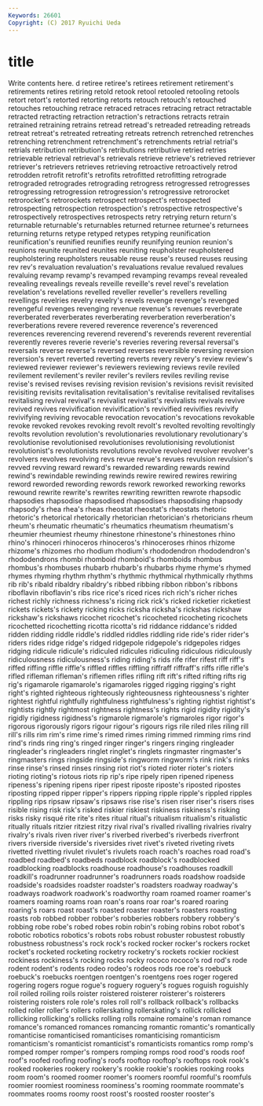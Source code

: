 ```yaml
---
Keywords: 26601 
Copyright: (C) 2017 Ryuichi Ueda
---
```


# title

Write contents here.
d retiree retiree's retirees retirement retirement's retirements retires retiring
retold retook retool retooled retooling retools retort retort's retorted retorting
retorts retouch retouch's retouched retouches retouching retrace retraced retraces retracing
retract retractable retracted retracting retraction retraction's retractions retracts retrain retrained
retraining retrains retread retread's retreaded retreading retreads retreat retreat's retreated
retreating retreats retrench retrenched retrenches retrenching retrenchment retrenchment's retrenchments retrial
retrial's retrials retribution retribution's retributions retributive retried retries retrievable retrieval
retrieval's retrievals retrieve retrieve's retrieved retriever retriever's retrievers retrieves retrieving
retroactive retroactively retrod retrodden retrofit retrofit's retrofits retrofitted retrofitting retrograde
retrograded retrogrades retrograding retrogress retrogressed retrogresses retrogressing retrogression retrogression's retrogressive
retrorocket retrorocket's retrorockets retrospect retrospect's retrospected retrospecting retrospection retrospection's retrospective
retrospective's retrospectively retrospectives retrospects retry retrying return return's returnable returnable's
returnables returned returnee returnee's returnees returning returns retype retyped retypes
retyping reunification reunification's reunified reunifies reunify reunifying reunion reunion's reunions
reunite reunited reunites reuniting reupholster reupholstered reupholstering reupholsters reusable reuse
reuse's reused reuses reusing rev rev's revaluation revaluation's revaluations revalue
revalued revalues revaluing revamp revamp's revamped revamping revamps reveal revealed
revealing revealings reveals reveille reveille's revel revel's revelation revelation's revelations
revelled reveller reveller's revellers revelling revellings revelries revelry revelry's revels
revenge revenge's revenged revengeful revenges revenging revenue revenue's revenues reverberate
reverberated reverberates reverberating reverberation reverberation's reverberations revere revered reverence reverence's
reverenced reverences reverencing reverend reverend's reverends reverent reverential reverently reveres
reverie reverie's reveries revering reversal reversal's reversals reverse reverse's reversed
reverses reversible reversing reversion reversion's revert reverted reverting reverts revery
revery's review review's reviewed reviewer reviewer's reviewers reviewing reviews revile
reviled revilement revilement's reviler reviler's revilers reviles reviling revise revise's
revised revises revising revision revision's revisions revisit revisited revisiting revisits
revitalisation revitalisation's revitalise revitalised revitalises revitalising revival revival's revivalist revivalist's
revivalists revivals revive revived revives revivification revivification's revivified revivifies revivify
revivifying reviving revocable revocation revocation's revocations revokable revoke revoked revokes
revoking revolt revolt's revolted revolting revoltingly revolts revolution revolution's revolutionaries
revolutionary revolutionary's revolutionise revolutionised revolutionises revolutionising revolutionist revolutionist's revolutionists revolutions
revolve revolved revolver revolver's revolvers revolves revolving revs revue revue's
revues revulsion revulsion's revved revving reward reward's rewarded rewarding rewards
rewind rewind's rewindable rewinding rewinds rewire rewired rewires rewiring reword
reworded rewording rewords rework reworked reworking reworks rewound rewrite rewrite's
rewrites rewriting rewritten rewrote rhapsodic rhapsodies rhapsodise rhapsodised rhapsodises rhapsodising
rhapsody rhapsody's rhea rhea's rheas rheostat rheostat's rheostats rhetoric rhetoric's
rhetorical rhetorically rhetorician rhetorician's rhetoricians rheum rheum's rheumatic rheumatic's rheumatics
rheumatism rheumatism's rheumier rheumiest rheumy rhinestone rhinestone's rhinestones rhino rhino's
rhinoceri rhinoceros rhinoceros's rhinoceroses rhinos rhizome rhizome's rhizomes rho rhodium
rhodium's rhododendron rhododendron's rhododendrons rhombi rhomboid rhomboid's rhomboids rhombus rhombus's
rhombuses rhubarb rhubarb's rhubarbs rhyme rhyme's rhymed rhymes rhyming rhythm
rhythm's rhythmic rhythmical rhythmically rhythms rib rib's ribald ribaldry ribaldry's
ribbed ribbing ribbon ribbon's ribbons riboflavin riboflavin's ribs rice rice's
riced rices rich rich's richer riches richest richly richness richness's
ricing rick rick's ricked ricketier ricketiest rickets rickets's rickety ricking
ricks ricksha ricksha's rickshas rickshaw rickshaw's rickshaws ricochet ricochet's ricocheted
ricocheting ricochets ricochetted ricochetting ricotta ricotta's rid riddance riddance's ridded
ridden ridding riddle riddle's riddled riddles riddling ride ride's rider
rider's riders rides ridge ridge's ridged ridgepole ridgepole's ridgepoles ridges
ridging ridicule ridicule's ridiculed ridicules ridiculing ridiculous ridiculously ridiculousness ridiculousness's
riding riding's rids rife rifer rifest riff riff's riffed riffing
riffle riffle's riffled riffles riffling riffraff riffraff's riffs rifle rifle's
rifled rifleman rifleman's riflemen rifles rifling rift rift's rifted rifting
rifts rig rig's rigamarole rigamarole's rigamaroles rigged rigging rigging's right
right's righted righteous righteously righteousness righteousness's righter rightest rightful rightfully
rightfulness rightfulness's righting rightist rightist's rightists rightly rightmost rightness rightness's
rights rigid rigidity rigidity's rigidly rigidness rigidness's rigmarole rigmarole's rigmaroles
rigor rigor's rigorous rigorously rigors rigour rigour's rigours rigs rile
riled riles riling rill rill's rills rim rim's rime rime's
rimed rimes riming rimmed rimming rims rind rind's rinds ring
ring's ringed ringer ringer's ringers ringing ringleader ringleader's ringleaders ringlet
ringlet's ringlets ringmaster ringmaster's ringmasters rings ringside ringside's ringworm ringworm's
rink rink's rinks rinse rinse's rinsed rinses rinsing riot riot's
rioted rioter rioter's rioters rioting rioting's riotous riots rip rip's
ripe ripely ripen ripened ripeness ripeness's ripening ripens riper ripest
riposte riposte's riposted ripostes riposting ripped ripper ripper's rippers ripping
ripple ripple's rippled ripples rippling rips ripsaw ripsaw's ripsaws rise
rise's risen riser riser's risers rises risible rising risk risk's
risked riskier riskiest riskiness riskiness's risking risks risky risqué rite
rite's rites ritual ritual's ritualism ritualism's ritualistic ritually rituals ritzier
ritziest ritzy rival rival's rivalled rivalling rivalries rivalry rivalry's rivals
riven river river's riverbed riverbed's riverbeds riverfront rivers riverside riverside's
riversides rivet rivet's riveted riveting rivets rivetted rivetting rivulet rivulet's
rivulets roach roach's roaches road road's roadbed roadbed's roadbeds roadblock
roadblock's roadblocked roadblocking roadblocks roadhouse roadhouse's roadhouses roadkill roadkill's roadrunner
roadrunner's roadrunners roads roadshow roadside roadside's roadsides roadster roadster's roadsters
roadway roadway's roadways roadwork roadwork's roadworthy roam roamed roamer roamer's
roamers roaming roams roan roan's roans roar roar's roared roaring
roaring's roars roast roast's roasted roaster roaster's roasters roasting roasts
rob robbed robber robber's robberies robbers robbery robbery's robbing robe
robe's robed robes robin robin's robing robins robot robot's robotic
robotics robotics's robots robs robust robuster robustest robustly robustness robustness's
rock rock's rocked rocker rocker's rockers rocket rocket's rocketed rocketing
rocketry rocketry's rockets rockier rockiest rockiness rockiness's rocking rocks rocky
rococo rococo's rod rod's rode rodent rodent's rodents rodeo rodeo's
rodeos rods roe roe's roebuck roebuck's roebucks roentgen roentgen's roentgens
roes roger rogered rogering rogers rogue rogue's roguery roguery's rogues
roguish roguishly roil roiled roiling roils roister roistered roisterer roisterer's
roisterers roistering roisters role role's roles roll roll's rollback rollback's
rollbacks rolled roller roller's rollers rollerskating rollerskating's rollick rollicked rollicking
rollicking's rollicks rolling rolls romaine romaine's roman romance romance's romanced
romances romancing romantic romantic's romantically romanticise romanticised romanticises romanticising romanticism
romanticism's romanticist romanticist's romanticists romantics romp romp's romped romper romper's
rompers romping romps rood rood's roods roof roof's roofed roofing
roofing's roofs rooftop rooftop's rooftops rook rook's rooked rookeries rookery
rookery's rookie rookie's rookies rooking rooks room room's roomed roomer
roomer's roomers roomful roomful's roomfuls roomier roomiest roominess roominess's rooming
roommate roommate's roommates rooms roomy roost roost's roosted rooster rooster's
